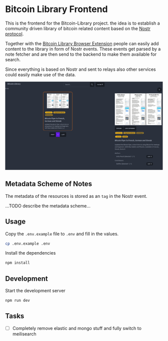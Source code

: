 # Bitcoin Library Frontend

This is the frontend for the Bitcoin-Library project.
the idea is to establish a community driven library of bitcoin related content based on the [Nostr protocol](https://nostr.com/).

Together with the [Bitcoin Library Browser Extension](https://github.com/bitcoin-library/browser-extension) people can easily add content to the library in form of Nostr events.
These events get parsed by a note fetcher and are then send to the backend to make them available for search.

Since everything is based on Nostr and sent to relays also other services could easily make use of the data.

![Screenshot](./docs/media/sample_screenshot.png)

## Metadata Scheme of Notes

The metadata of the resources is stored as an `tag` in the Nostr event.

...TODO describe the metadata scheme...

## Usage

Copy the `.env.example` file to `.env` and fill in the values.

```bash
cp .env.example .env
```

Install the dependencies

```bash
npm install
```


## Development

Start the development server

```bash
npm run dev
```

## Tasks

- [ ] Completely remove elastic and mongo stuff and fully switch to meilisearch
